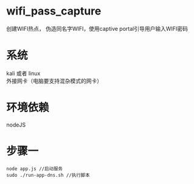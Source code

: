 # wifi_pass_capture	
创建WIFI热点， 伪造同名字WIFI，使用captive portal引导用户输入WIFI密码	

# 系统	
kali 或者 linux	
外接网卡（电脑要支持混杂模式的网卡）	

# 环境依赖	
nodeJS	
	
# 步骤一	
```
node app.js //启动服务	
sudo ./run-app-dns.sh //执行脚本	

```